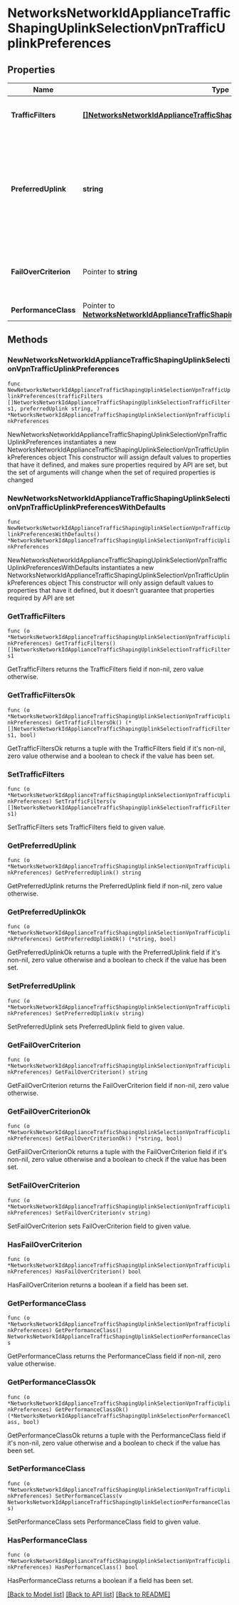 # NetworksNetworkIdApplianceTrafficShapingUplinkSelectionVpnTrafficUplinkPreferences

## Properties

Name | Type | Description | Notes
------------ | ------------- | ------------- | -------------
**TrafficFilters** | [**[]NetworksNetworkIdApplianceTrafficShapingUplinkSelectionTrafficFilters1**](NetworksNetworkIdApplianceTrafficShapingUplinkSelectionTrafficFilters1.md) | Array of traffic filters for this uplink preference rule | 
**PreferredUplink** | **string** | Preferred uplink for this uplink preference rule. Must be one of: &#39;wan1&#39;, &#39;wan2&#39;, &#39;bestForVoIP&#39;, &#39;loadBalancing&#39; or &#39;defaultUplink&#39;, or any other valid uplink(wanX) if it applies to the network | 
**FailOverCriterion** | Pointer to **string** | Fail over criterion for this uplink preference rule. Must be one of: &#39;poorPerformance&#39; or &#39;uplinkDown&#39; | [optional] 
**PerformanceClass** | Pointer to [**NetworksNetworkIdApplianceTrafficShapingUplinkSelectionPerformanceClass**](NetworksNetworkIdApplianceTrafficShapingUplinkSelectionPerformanceClass.md) |  | [optional] 

## Methods

### NewNetworksNetworkIdApplianceTrafficShapingUplinkSelectionVpnTrafficUplinkPreferences

`func NewNetworksNetworkIdApplianceTrafficShapingUplinkSelectionVpnTrafficUplinkPreferences(trafficFilters []NetworksNetworkIdApplianceTrafficShapingUplinkSelectionTrafficFilters1, preferredUplink string, ) *NetworksNetworkIdApplianceTrafficShapingUplinkSelectionVpnTrafficUplinkPreferences`

NewNetworksNetworkIdApplianceTrafficShapingUplinkSelectionVpnTrafficUplinkPreferences instantiates a new NetworksNetworkIdApplianceTrafficShapingUplinkSelectionVpnTrafficUplinkPreferences object
This constructor will assign default values to properties that have it defined,
and makes sure properties required by API are set, but the set of arguments
will change when the set of required properties is changed

### NewNetworksNetworkIdApplianceTrafficShapingUplinkSelectionVpnTrafficUplinkPreferencesWithDefaults

`func NewNetworksNetworkIdApplianceTrafficShapingUplinkSelectionVpnTrafficUplinkPreferencesWithDefaults() *NetworksNetworkIdApplianceTrafficShapingUplinkSelectionVpnTrafficUplinkPreferences`

NewNetworksNetworkIdApplianceTrafficShapingUplinkSelectionVpnTrafficUplinkPreferencesWithDefaults instantiates a new NetworksNetworkIdApplianceTrafficShapingUplinkSelectionVpnTrafficUplinkPreferences object
This constructor will only assign default values to properties that have it defined,
but it doesn't guarantee that properties required by API are set

### GetTrafficFilters

`func (o *NetworksNetworkIdApplianceTrafficShapingUplinkSelectionVpnTrafficUplinkPreferences) GetTrafficFilters() []NetworksNetworkIdApplianceTrafficShapingUplinkSelectionTrafficFilters1`

GetTrafficFilters returns the TrafficFilters field if non-nil, zero value otherwise.

### GetTrafficFiltersOk

`func (o *NetworksNetworkIdApplianceTrafficShapingUplinkSelectionVpnTrafficUplinkPreferences) GetTrafficFiltersOk() (*[]NetworksNetworkIdApplianceTrafficShapingUplinkSelectionTrafficFilters1, bool)`

GetTrafficFiltersOk returns a tuple with the TrafficFilters field if it's non-nil, zero value otherwise
and a boolean to check if the value has been set.

### SetTrafficFilters

`func (o *NetworksNetworkIdApplianceTrafficShapingUplinkSelectionVpnTrafficUplinkPreferences) SetTrafficFilters(v []NetworksNetworkIdApplianceTrafficShapingUplinkSelectionTrafficFilters1)`

SetTrafficFilters sets TrafficFilters field to given value.


### GetPreferredUplink

`func (o *NetworksNetworkIdApplianceTrafficShapingUplinkSelectionVpnTrafficUplinkPreferences) GetPreferredUplink() string`

GetPreferredUplink returns the PreferredUplink field if non-nil, zero value otherwise.

### GetPreferredUplinkOk

`func (o *NetworksNetworkIdApplianceTrafficShapingUplinkSelectionVpnTrafficUplinkPreferences) GetPreferredUplinkOk() (*string, bool)`

GetPreferredUplinkOk returns a tuple with the PreferredUplink field if it's non-nil, zero value otherwise
and a boolean to check if the value has been set.

### SetPreferredUplink

`func (o *NetworksNetworkIdApplianceTrafficShapingUplinkSelectionVpnTrafficUplinkPreferences) SetPreferredUplink(v string)`

SetPreferredUplink sets PreferredUplink field to given value.


### GetFailOverCriterion

`func (o *NetworksNetworkIdApplianceTrafficShapingUplinkSelectionVpnTrafficUplinkPreferences) GetFailOverCriterion() string`

GetFailOverCriterion returns the FailOverCriterion field if non-nil, zero value otherwise.

### GetFailOverCriterionOk

`func (o *NetworksNetworkIdApplianceTrafficShapingUplinkSelectionVpnTrafficUplinkPreferences) GetFailOverCriterionOk() (*string, bool)`

GetFailOverCriterionOk returns a tuple with the FailOverCriterion field if it's non-nil, zero value otherwise
and a boolean to check if the value has been set.

### SetFailOverCriterion

`func (o *NetworksNetworkIdApplianceTrafficShapingUplinkSelectionVpnTrafficUplinkPreferences) SetFailOverCriterion(v string)`

SetFailOverCriterion sets FailOverCriterion field to given value.

### HasFailOverCriterion

`func (o *NetworksNetworkIdApplianceTrafficShapingUplinkSelectionVpnTrafficUplinkPreferences) HasFailOverCriterion() bool`

HasFailOverCriterion returns a boolean if a field has been set.

### GetPerformanceClass

`func (o *NetworksNetworkIdApplianceTrafficShapingUplinkSelectionVpnTrafficUplinkPreferences) GetPerformanceClass() NetworksNetworkIdApplianceTrafficShapingUplinkSelectionPerformanceClass`

GetPerformanceClass returns the PerformanceClass field if non-nil, zero value otherwise.

### GetPerformanceClassOk

`func (o *NetworksNetworkIdApplianceTrafficShapingUplinkSelectionVpnTrafficUplinkPreferences) GetPerformanceClassOk() (*NetworksNetworkIdApplianceTrafficShapingUplinkSelectionPerformanceClass, bool)`

GetPerformanceClassOk returns a tuple with the PerformanceClass field if it's non-nil, zero value otherwise
and a boolean to check if the value has been set.

### SetPerformanceClass

`func (o *NetworksNetworkIdApplianceTrafficShapingUplinkSelectionVpnTrafficUplinkPreferences) SetPerformanceClass(v NetworksNetworkIdApplianceTrafficShapingUplinkSelectionPerformanceClass)`

SetPerformanceClass sets PerformanceClass field to given value.

### HasPerformanceClass

`func (o *NetworksNetworkIdApplianceTrafficShapingUplinkSelectionVpnTrafficUplinkPreferences) HasPerformanceClass() bool`

HasPerformanceClass returns a boolean if a field has been set.


[[Back to Model list]](../README.md#documentation-for-models) [[Back to API list]](../README.md#documentation-for-api-endpoints) [[Back to README]](../README.md)



